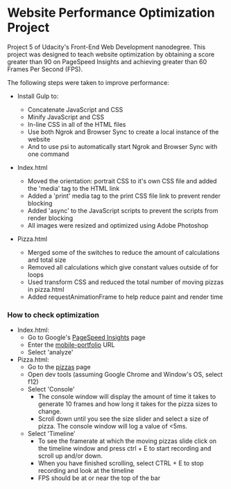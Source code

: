 # Website Performance Optimization Project
Project 5 of Udacity's Front-End Web Development nanodegree. This project was designed to teach website optimization by obtaining a score greater than 90 on PageSpeed Insights and achieving greater than 60 Frames Per Second (FPS).

The following steps were taken to improve performance:
* Install Gulp to:
  * Concatenate JavaScript and CSS
  * Minify JavaScript and CSS
  * In-line CSS in all of the HTML files
  * Use both Ngrok and Browser Sync to create a local instance of the website
  * And to use psi to automatically start Ngrok and Browser Sync with one command

* Index.html
  * Moved the orientation: portrait CSS to it's own CSS file and added the 'media' tag to the HTML link
  * Added a 'print' media tag to the print CSS file link to prevent render blocking
  * Added 'async' to the JavaScript scripts to prevent the scripts from render blocking
  * All images were resized and optimized using Adobe Photoshop

* Pizza.html
  * Merged some of the switches to reduce the amount of calculations and total size
  * Removed all calculations which give constant values outside of for loops
  * Used transform CSS and reduced the total number of moving pizzas in pizza.html
  * Added requestAnimationFrame to help reduce paint and render time

### How to check optimization

* Index.html:
  * Go to Google's [PageSpeed Insights](https://developers.google.com/speed/pagespeed/insights/) page
  * Enter the [mobile-portfolio](http://miguelt89.github.io/mobile-optimization/) URL
  * Select 'analyze'
* Pizza.html:
  * Go to the [pizzas](http://miguelt89.github.io/mobile-optimization/views/pizza.html) page
  * Open dev tools (assuming Google Chrome and Window's OS, select f12)
  * Select 'Console'
    * The console window will display the amount of time it takes to generate 10 frames and how long it takes for the pizza sizes to change.
    * Scroll down until you see the size slider and select a size of pizza. The console window will log a value of <5ms.
  * Select 'Timeline'
    * To see the framerate at which the moving pizzas slide click on the timeline window and press ctrl + E to start recording and scroll up and/or down.
    * When you have finished scrolling, select CTRL + E to stop recording and look at the timeline
    * FPS should be at or near the top of the bar